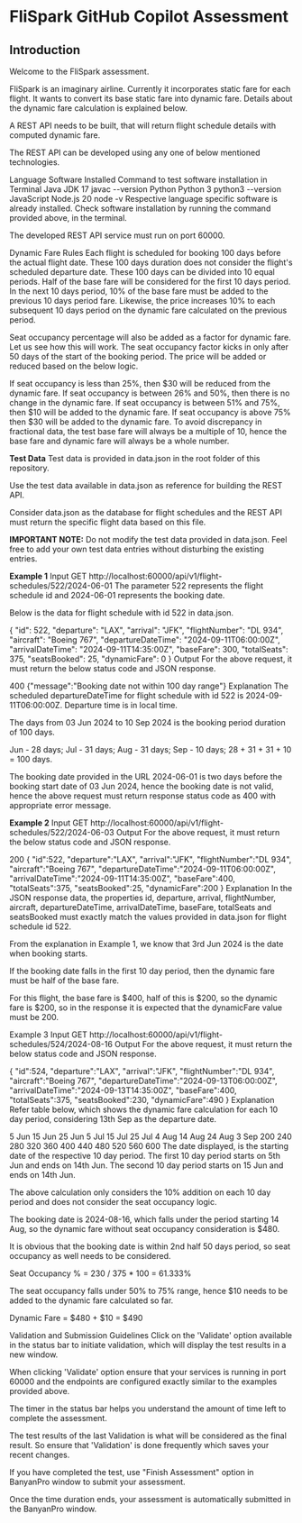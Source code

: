 # FliSpark GitHub Copilot Assessment

## Introduction
Welcome to the FliSpark assessment.

FliSpark is an imaginary airline. Currently it incorporates static fare for each flight. It wants to convert its base static fare into dynamic fare. Details about the dynamic fare calculation is explained below.

A REST API needs to be built, that will return flight schedule details with computed dynamic fare.

The REST API can be developed using any one of below mentioned technologies.

Language	Software Installed	Command to test software installation in Terminal
Java	JDK 17	javac --version
Python	Python 3	python3 --version
JavaScript	Node.js 20	node -v
Respective language specific software is already installed. Check software installation by running the command provided above, in the terminal.

The developed REST API service must run on port 60000.

Dynamic Fare Rules
Each flight is scheduled for booking 100 days before the actual flight date. These 100 days duration does not consider the flight's scheduled departure date. These 100 days can be divided into 10 equal periods. Half of the base fare will be considered for the first 10 days period. In the next 10 days period, 10% of the base fare must be added to the previous 10 days period fare. Likewise, the price increases 10% to each subsequent 10 days period on the dynamic fare calculated on the previous period.

Seat occupancy percentage will also be added as a factor for dynamic fare. Let us see how this will work. The seat occupancy factor kicks in only after 50 days of the start of the booking period. The price will be added or reduced based on the below logic.

If seat occupancy is less than 25%, then $30 will be reduced from the dynamic fare.
If seat occupancy is between 26% and 50%, then there is no change in the dynamic fare.
If seat occupancy is between 51% and 75%, then $10 will be added to the dynamic fare.
If seat occupancy is above 75% then $30 will be added to the dynamic fare.
To avoid discrepancy in fractional data, the test base fare will always be a multiple of 10, hence the base fare and dynamic fare will always be a whole number.

**Test Data**
Test data is provided in data.json in the root folder of this repository.

Use the test data available in data.json as reference for building the REST API.

Consider data.json as the database for flight schedules and the REST API must return the specific flight data based on this file.

**IMPORTANT NOTE:** Do not modify the test data provided in data.json. Feel free to add your own test data entries without disturbing the existing entries.

**Example 1**
Input
GET
http://localhost:60000/api/v1/flight-schedules/522/2024-06-01
The parameter 522 represents the flight schedule id and 2024-06-01 represents the booking date.

Below is the data for flight schedule with id 522 in data.json.

{
    "id": 522,
    "departure": "LAX",
    "arrival": "JFK",
    "flightNumber": "DL 934",
    "aircraft": "Boeing 767",
    "departureDateTime": "2024-09-11T06:00:00Z",
    "arrivalDateTime": "2024-09-11T14:35:00Z",
    "baseFare": 300,
    "totalSeats": 375,
    "seatsBooked": 25,
    "dynamicFare": 0
}
Output
For the above request, it must return the below status code and JSON response.

400
{"message":"Booking date not within 100 day range"}
Explanation
The scheduled departureDateTime for flight schedule with id 522 is 2024-09-11T06:00:00Z. Departure time is in local time.

The days from 03 Jun 2024 to 10 Sep 2024 is the booking period duration of 100 days.

Jun - 28 days; Jul - 31 days; Aug - 31 days; Sep - 10 days; 28 + 31 + 31 + 10 = 100 days.

The booking date provided in the URL 2024-06-01 is two days before the booking start date of 03 Jun 2024, hence the booking date is not valid, hence the above request must return response status code as 400 with appropriate error message.

**Example 2**
Input
GET
http://localhost:60000/api/v1/flight-schedules/522/2024-06-03
Output
For the above request, it must return the below status code and JSON response.

200
{
    "id":522,
    "departure":"LAX",
    "arrival":"JFK",
    "flightNumber":"DL 934",
    "aircraft":"Boeing 767",
    "departureDateTime":"2024-09-11T06:00:00Z",
    "arrivalDateTime":"2024-09-11T14:35:00Z",
    "baseFare":400,
    "totalSeats":375,
    "seatsBooked":25,
    "dynamicFare":200
}
Explanation
In the JSON response data, the properties id, departure, arrival, flightNumber, aircraft, departureDateTime, arrivalDateTime, baseFare, totalSeats and seatsBooked must exactly match the values provided in data.json for flight schedule id 522.

From the explanation in Example 1, we know that 3rd Jun 2024 is the date when booking starts.

If the booking date falls in the first 10 day period, then the dynamic fare must be half of the base fare.

For this flight, the base fare is $400, half of this is $200, so the dynamic fare is $200, so in the response it is expected that the dynamicFare value must be 200.

Example 3
Input
GET
http://localhost:60000/api/v1/flight-schedules/524/2024-08-16
Output
For the above request, it must return the below status code and JSON response.

{
    "id":524,
    "departure":"LAX",
    "arrival":"JFK",
    "flightNumber":"DL 934",
    "aircraft":"Boeing 767",
    "departureDateTime":"2024-09-13T06:00:00Z",
    "arrivalDateTime":"2024-09-13T14:35:00Z",
    "baseFare":400,
    "totalSeats":375,
    "seatsBooked":230,
    "dynamicFare":490
}
Explanation
Refer table below, which shows the dynamic fare calculation for each 10 day period, considering 13th Sep as the departure date.

5 Jun	15 Jun	25 Jun	5 Jul	15 Jul	25 Jul	4 Aug	14 Aug	24 Aug	3 Sep
200	240	280	320	360	400	440	480	520	560	600
The date displayed, is the starting date of the respective 10 day period. The first 10 day period starts on 5th Jun and ends on 14th Jun. The second 10 day period starts on 15 Jun and ends on 14th Jun.

The above calculation only considers the 10% addition on each 10 day period and does not consider the seat occupancy logic.

The booking date is 2024-08-16, which falls under the period starting 14 Aug, so the dynamic fare without seat occupancy consideration is $480.

It is obvious that the booking date is within 2nd half 50 days period, so seat occupancy as well needs to be considered.

Seat Occupancy % = 230 / 375 * 100 = 61.333%

The seat occupancy falls under 50% to 75% range, hence $10 needs to be added to the dynamic fare calculated so far.

Dynamic Fare = $480 + $10 = $490

Validation and Submission Guidelines
Click on the 'Validate' option available in the status bar to initiate validation, which will display the test results in a new window.

When clicking 'Validate' option ensure that your services is running in port 60000 and the endpoints are configured exactly similar to the examples provided above.

The timer in the status bar helps you understand the amount of time left to complete the assessment.

The test results of the last Validation is what will be considered as the final result. So ensure that 'Validation' is done frequently which saves your recent changes.

If you have completed the test, use "Finish Assessment" option in BanyanPro window to submit your assessment.

Once the time duration ends, your assessment is automatically submitted in the BanyanPro window.

